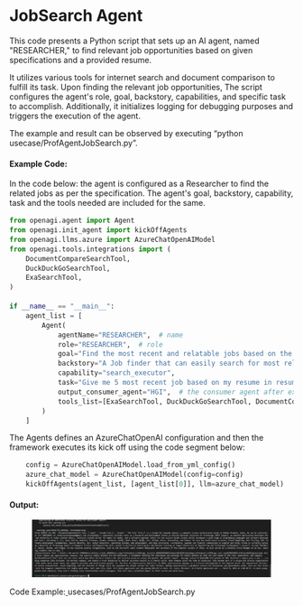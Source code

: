 # JobSearch Agent

This code presents a Python script that sets up an AI agent, named "RESEARCHER," to find relevant job opportunities based on given specifications and a provided resume.

&#x20;It utilizes various tools for internet search and document comparison to fulfill its task. Upon finding the relevant job opportunities, The script configures the agent's role, goal, backstory, capabilities, and specific task to accomplish. Additionally, it initializes logging for debugging purposes and triggers the execution of the agent.

The example and result can be observed by executing “python usecase/ProfAgentJobSearch.py”.

#### Example Code:

In the code below: the agent is configured as a Researcher to find the related jobs as per the specification. The agent's goal, backstory, capability, task and the tools needed are included for the same.

```python
from openagi.agent import Agent
from openagi.init_agent import kickOffAgents
from openagi.llms.azure import AzureChatOpenAIModel
from openagi.tools.integrations import (
    DocumentCompareSearchTool,
    DuckDuckGoSearchTool,
    ExaSearchTool,
)

if __name__ == "__main__":
    agent_list = [
        Agent(
            agentName="RESEARCHER",  # name
            role="RESEARCHER",  # role
            goal="Find the most recent and relatable jobs based on the specifications given with the help of internet search and context from given Resume within context length.",
            backstory="A Job finder that can easily search for most relevant opportunities based on the given resume and job specifications.",
            capability="search_executor",
            task="Give me 5 most recent job based on my resume in resume.pdf file related to my expertise and make sure the opportunity is remote and has a salary of 8LPA or more.",
            output_consumer_agent="HGI",  # the consumer agent after executing task
            tools_list=[ExaSearchTool, DuckDuckGoSearchTool, DocumentCompareSearchTool],
        )
    ]
```

The Agents defines an AzureChatOpenAI configuration and then the framework executes its kick off using the code segment below:

```python
    config = AzureChatOpenAIModel.load_from_yml_config()
    azure_chat_model = AzureChatOpenAIModel(config=config)
    kickOffAgents(agent_list, [agent_list[0]], llm=azure_chat_model)
```

#### Output:

<figure><img src="../.gitbook/assets/image (21).png" alt=""><figcaption></figcaption></figure>

Code Example:[ ](https://github.com/aiplanethub/agents/blob/tool/usecases/ProfAgentJobSearch.py) usecases/ProfAgentJobSearch.py
